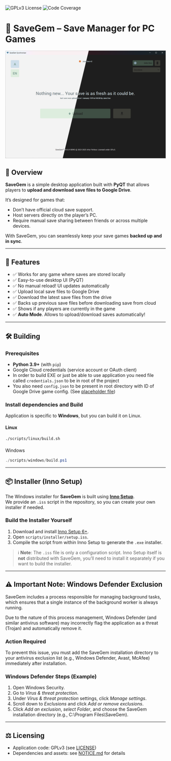 ![GPLv3 License](https://img.shields.io/badge/License-GPLv3-blue.svg)
![Code Coverage](https://codecov.io/gh/pikulo-kama/SaveGemSynchronizer/branch/snapshot-4-1-0/graph/badge.svg)

# 💎 SaveGem – Save Manager for PC Games
<img src="assets/application-demo.png" alt="SaveGem Screenshot" width="800"/>

## 📌 Overview
**SaveGem** is a simple desktop application built with **PyQT** that allows players to **upload and download save files to Google Drive**.  

It’s designed for games that:
- Don’t have official cloud save support.
- Host servers directly on the player’s PC.
- Require manual save sharing between friends or across multiple devices.

With SaveGem, you can seamlessly keep your save games **backed up and in sync**.

---

## 🚀 Features
- ✅ Works for any game where saves are stored locally
- ✅ Easy-to-use desktop UI (PyQT)
- ✅ No manual reload! UI updates automatically
- ✅ Upload local save files to Google Drive  
- ✅ Download the latest save files from the drive
- ✅ Backs up previous save files before downloading save from cloud   
- ✅ Shows if any players are currently in the game
- ✅ **Auto Mode**. Allows to upload/download saves automatically!

---

## 🛠️ Building
### Prerequisites
- **Python 3.9+** (with `pip`)  
- Google Cloud credentials (service account or OAuth client)  
- In order to build EXE or just be able to use application you need file called `credentials.json` to be in root of the project
- You also need `config.json` to be present in root directory with ID of Google Drive game config. (See [placeholder file](./config.json.placeholder)) 

### Install dependencies and Build
Application is specific to **Windows**, but you can build it on Linux.
#### Linux
```bash
./scripts/linux/build.sh
```
####
Windows
```powershell
./scripts/windows/build.ps1
```

---

## 📦 Installer (Inno Setup)

The Windows installer for **SaveGem** is built using **[Inno Setup](https://jrsoftware.org/isinfo.php)**.  
We provide an `.iss` script in the repository, so you can create your own installer if needed.

### Build the Installer Yourself
1. Download and install [Inno Setup 6+](https://jrsoftware.org/isdl.php).  
2. Open `scripts/installer/setup.iss`.  
3. Compile the script from within Inno Setup to generate the `.exe` installer.

> ℹ️ **Note**: The `.iss` file is only a configuration script. Inno Setup itself is **not** distributed with SaveGem, you’ll need to install it separately if you want to build the installer.

---

## ⚠️ Important Note: Windows Defender Exclusion
SaveGem includes a process responsible for managing background tasks, which ensures that a single instance of the background worker is always running.

Due to the nature of this process management, Windows Defender (and similar antivirus software) may incorrectly flag the application as a threat (Trojan) and automatically remove it.

### Action Required
To prevent this issue, you must add the SaveGem installation directory to your antivirus exclusion list (e.g., Windows Defender, Avast, McAfee) immediately after installation.

### Windows Defender Steps (Example)
1. Open Windows Security.
2. Go to *Virus & threat protection*.
3. Under *Virus & threat protection* settings, click *Manage settings*.
4. Scroll down to *Exclusions* and click *Add or remove exclusions*.
5. Click *Add an exclusion*, *select Folder*, and choose the SaveGem installation directory (e.g., C:\Program Files\SaveGem).

---

## ⚖️ Licensing

- Application code: GPLv3 (see [LICENSE](LICENSE))
- Dependencies and assets: see [NOTICE.md](NOTICE.md) for details
